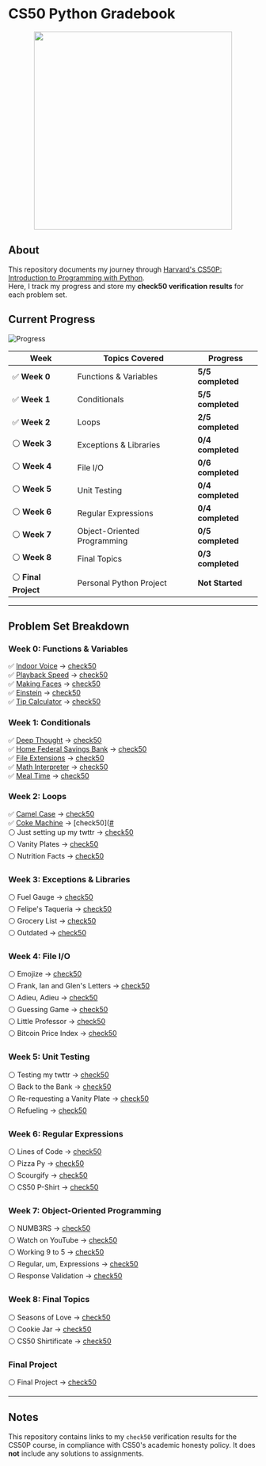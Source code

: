 # CS50 Python Gradebook

<p align="center">
  <img src="https://github.com/user-attachments/assets/70970c4f-48ac-48c8-8a63-6cdd992d22eb" width="400">
</p>

## About

This repository documents my journey through [Harvard's CS50P: Introduction to Programming with Python](https://cs50.harvard.edu/python/).  
Here, I track my progress and store my **check50 verification results** for each problem set.

## Current Progress 

![Progress](https://img.shields.io/badge/CS50P-30%25--Complete-brightgreen)

| Week | Topics Covered | Progress |
|------|---------------|----------|
| ✅ **Week 0**  | Functions & Variables  | **5/5 completed**  |
| ✅ **Week 1**  | Conditionals  | **5/5 completed**  |
| ✅ **Week 2**  | Loops  | **2/5 completed**  |
| ⚪ **Week 3**  | Exceptions & Libraries | **0/4 completed**  |
| ⚪ **Week 4**  | File I/O | **0/6 completed**  |
| ⚪ **Week 5**  | Unit Testing | **0/4 completed**  |
| ⚪ **Week 6**  | Regular Expressions | **0/4 completed**  |
| ⚪ **Week 7**  | Object-Oriented Programming | **0/5 completed**  |
| ⚪ **Week 8**  | Final Topics | **0/3 completed**  |
| ⚪ **Final Project** | Personal Python Project | **Not Started** |

---

## Problem Set Breakdown  

### **Week 0: Functions & Variables**  
✅ [Indoor Voice](https://cs50.harvard.edu/python/2022/psets/0/indoor/) → [check50](https://submit.cs50.io/check50/242e5cf553a8faee918141e00898d87bc87b860f)  
✅ [Playback Speed](https://cs50.harvard.edu/python/2022/psets/0/playback/) → [check50](https://submit.cs50.io/check50/e5904f4c9f261b17ded277fa0270c4a7384cb7c0)  
✅ [Making Faces](https://cs50.harvard.edu/python/2022/psets/0/faces/) → [check50](https://submit.cs50.io/check50/ca8cba2e0a5236da8ca33673f47f3a98a546b416)  
✅ [Einstein](https://cs50.harvard.edu/python/2022/psets/0/einstein/) → [check50](https://submit.cs50.io/check50/4d294189983265b66881af260d884ca15f44dd07)  
✅ [Tip Calculator](https://cs50.harvard.edu/python/2022/psets/0/tip/) → [check50](https://submit.cs50.io/check50/bf03176cfb6f5c7cf1a21318dee600cd4e9f68dd)  

### **Week 1: Conditionals**  
✅ [Deep Thought](https://cs50.harvard.edu/python/2022/psets/1/deep/) → [check50](https://submit.cs50.io/check50/3c77d71a5ec6a381cf24255b606212459e6a3fc0)  
✅ [Home Federal Savings Bank](https://cs50.harvard.edu/python/2022/psets/1/bank/) → [check50](https://submit.cs50.io/check50/cb977e46bba02adb881712f58374ccc0dc429548)  
✅ [File Extensions](https://cs50.harvard.edu/python/2022/psets/1/extensions/) → [check50](https://submit.cs50.io/check50/cb0805189caa331435d7c5b3299a6dd1057af44d)  
✅ [Math Interpreter](https://cs50.harvard.edu/python/2022/psets/1/interpreter/) → [check50](https://submit.cs50.io/check50/3407ae89546ae4f64d12ccf77e34853b0a0d8cfb)  
✅ [Meal Time](https://cs50.harvard.edu/python/2022/psets/1/meal/) → [check50](https://submit.cs50.io/check50/ee75ef81cb1d91398cf7571a81da6b6bde437ca5)  

### **Week 2: Loops**  
✅ [Camel Case](https://cs50.harvard.edu/python/2022/psets/2/camel/) → [check50](https://submit.cs50.io/check50/465f94449be1de878d8a10e7b3d3dde0aac084de)  
✅ [Coke Machine](https://cs50.harvard.edu/python/2022/psets/2/coke/) → [check50]([#](https://submit.cs50.io/check50/cc339b5b71a44e104bdadc3ca2edd1f2beb2818d)  
⚪ Just setting up my twttr → [check50](#)  
⚪ Vanity Plates → [check50](#)  
⚪ Nutrition Facts → [check50](#)  

### **Week 3: Exceptions & Libraries**  
⚪ Fuel Gauge → [check50](#)  
⚪ Felipe's Taqueria → [check50](#)  
⚪ Grocery List → [check50](#)  
⚪ Outdated → [check50](#)  

### **Week 4: File I/O**  
⚪ Emojize → [check50](#)  
⚪ Frank, Ian and Glen's Letters → [check50](#)  
⚪ Adieu, Adieu → [check50](#)  
⚪ Guessing Game → [check50](#)  
⚪ Little Professor → [check50](#)  
⚪ Bitcoin Price Index → [check50](#)  

### **Week 5: Unit Testing**  
⚪ Testing my twttr → [check50](#)  
⚪ Back to the Bank → [check50](#)  
⚪ Re-requesting a Vanity Plate → [check50](#)  
⚪ Refueling → [check50](#)  

### **Week 6: Regular Expressions**  
⚪ Lines of Code → [check50](#)  
⚪ Pizza Py → [check50](#)  
⚪ Scourgify → [check50](#)  
⚪ CS50 P-Shirt → [check50](#)  

### **Week 7: Object-Oriented Programming**  
⚪ NUMB3RS → [check50](#)  
⚪ Watch on YouTube → [check50](#)  
⚪ Working 9 to 5 → [check50](#)  
⚪ Regular, um, Expressions → [check50](#)  
⚪ Response Validation → [check50](#)  

### **Week 8: Final Topics**  
⚪ Seasons of Love → [check50](#)  
⚪ Cookie Jar → [check50](#)  
⚪ CS50 Shirtificate → [check50](#)  

### **Final Project**  
⚪ Final Project → [check50](#)  

---

##  Notes  
This repository contains links to my `check50` verification results for the CS50P course, in compliance with CS50's academic honesty policy. It does **not** include any solutions to assignments.

